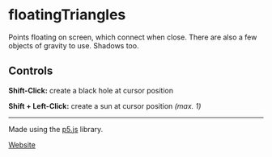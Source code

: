 # floatingTriangles
Points floating on screen, which connect when close. There are also a few objects of gravity to use. Shadows too.

## Controls

**Shift-Click:** create a black hole at cursor position

**Shift + Left-Click:** create a sun at cursor position _(max. 1)_

------

Made using the [p5.js](https://p5js.org/ "p5.js library website") library.

[Website](https://spruudel.github.io/floatingTriangles/) 
